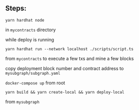 ## Steps:

```
yarn hardhat node
```
in `mycontracts` directory

while deploy is running
```
yarn hardhat run --network localhost ./scripts/script.ts
```
from `mycontracts` to execute a few txs and mine a few blocks

copy deployment block number and contract address to `mysubgraph/subgraph.yaml`

`docker-compose up` from root
```
yarn build && yarn create-local && yarn deploy-local
```
from `mysubgraph`
